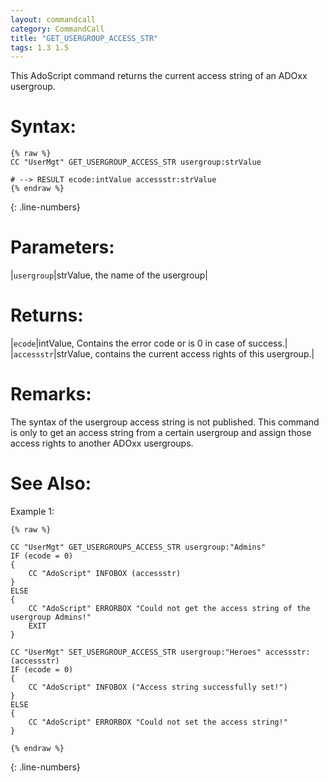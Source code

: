 ```yaml
---
layout: commandcall
category: CommandCall
title: "GET_USERGROUP_ACCESS_STR"
tags: 1.3 1.5
---
```


This AdoScript command returns the current access string of an ADOxx usergroup.

# Syntax:  

```adoscript
{% raw %}
CC "UserMgt" GET_USERGROUP_ACCESS_STR usergroup:strValue

# --> RESULT ecode:intValue accessstr:strValue
{% endraw %}
```
{: .line-numbers}

# Parameters:  

|`usergroup`|strValue, the name of the usergroup|

# Returns:  

|`ecode`|intValue, Contains the error code or is 0 in case of success.|
|`accessstr`|strValue, contains the current access rights of this usergroup.|

# Remarks:

The syntax of the usergroup access string is not published. This command is only to get an access string from a certain usergroup and assign those access rights to another ADOxx usergroups.

# See Also:  



Example 1:

```adoscript
{% raw %}

CC "UserMgt" GET_USERGROUPS_ACCESS_STR usergroup:"Admins"
IF (ecode = 0)
{
    CC "AdoScript" INFOBOX (accessstr)
}
ELSE
{
    CC "AdoScript" ERRORBOX "Could not get the access string of the usergroup Admins!"
    EXIT
}

CC "UserMgt" SET_USERGROUP_ACCESS_STR usergroup:"Heroes" accessstr:(accessstr)
IF (ecode = 0)
{
    CC "AdoScript" INFOBOX ("Access string successfully set!")
}
ELSE
{
    CC "AdoScript" ERRORBOX "Could not set the access string!"
}

{% endraw %}
```
{: .line-numbers}

